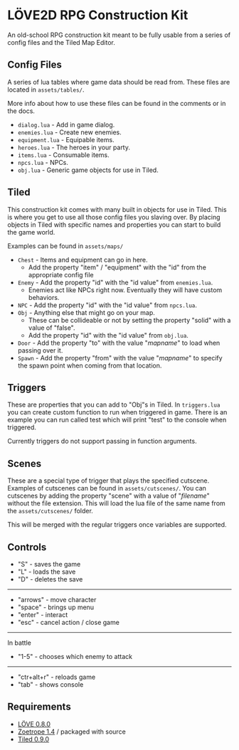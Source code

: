 LÖVE2D RPG Construction Kit
=============
An old-school RPG construction kit meant to be fully usable from a series of config files and the Tiled Map Editor.

Config Files
------------
A series of lua tables where game data should be read from. These files are located in `assets/tables/`.

More info about how to use these files can be found in the comments or in the docs.

* `dialog.lua` - Add in game dialog.
* `enemies.lua` - Create new enemies.
* `equipment.lua` - Equipable items.
* `heroes.lua` - The heroes in your party.
* `items.lua` - Consumable items.
* `npcs.lua` - NPCs.
* `obj.lua` - Generic game objects for use in Tiled.

Tiled
------------
This construction kit comes with many built in objects for use in Tiled.
This is where you get to use all those config files you slaving over.
By placing objects in Tiled with specific names and properties you can start to build the game world.

Examples can be found in `assets/maps/`

* `Chest` - Items and equipment can go in here.
    * Add the property "item" / "equipment" with the "id" from the appropriate config file
* `Enemy` - Add the property "id" with the "id value" from `enemies.lua`.
    * Enemies act like NPCs right now. Eventually they will have custom behaviors.
* `NPC` - Add the property "id" with the "id value" from `npcs.lua`.
* `Obj` - Anything else that might go on your map.
    * These can be collideable or not by setting the property "solid" with a value of "false".
    * Add the property "id" with the "id value" from `obj.lua`.
* `Door` - Add the property "to" with the value "*mapname*" to load when passing over it.
* `Spawn` - Add the property "from" with the value "*mapname*" to specify the spawn point when coming from that location.

Triggers
------------
These are properties that you can add to "Obj"s in Tiled.
In `triggers.lua` you can create custom function to run when triggered in game.
There is an example you can run called test which will print "test" to the console when triggered.

Currently triggers do not support passing in function arguments.

Scenes
------------
These are a special type of trigger that plays the specified cutscene.
Examples of cutscenes can be found in `assets/cutscenes/`.
You can cutscenes by adding the property "scene" with a value of "*filename*" without the file extension.
This will load the lua file of the same name from the `assets/cutscenes/` folder.

This will be merged with the regular triggers once variables are supported.

Controls
------------
* "S" - saves the game
* "L" - loads the save
* "D" - deletes the save

----------

* "arrows" - move character
* "space" - brings up menu
* "enter" - interact
* "esc" - cancel action / close game

----------
In battle
* "1-5" - chooses which enemy to attack

----------
* "ctr+alt+r" - reloads game
* "tab" - shows console



Requirements
------------
* [LÖVE 0.8.0](http://love2d.org/)
* [Zoetrope 1.4](http://libzoetrope.org) / packaged with source
* [Tiled 0.9.0](http://www.mapeditor.org/)

